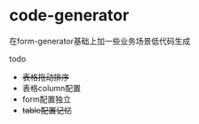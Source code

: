 # code-generator
在form-generator基础上加一些业务场景低代码生成

todo

+ ~~表格拖动排序~~
+ 表格column配置
+ form配置独立
+ ~~table配置记忆~~